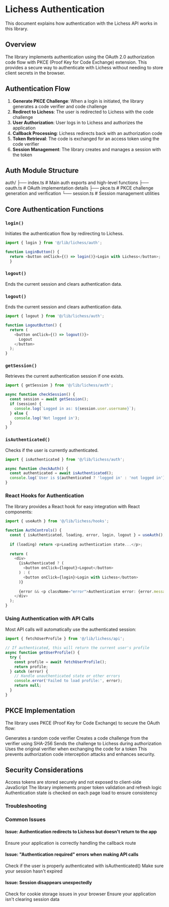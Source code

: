 # Lichess Authentication

This document explains how authentication with the Lichess API works in this library.

## Overview

The library implements authentication using the OAuth 2.0 authorization code flow with PKCE (Proof Key for Code Exchange) extension. This provides a secure way to authenticate with Lichess without needing to store client secrets in the browser.

## Authentication Flow

1. **Generate PKCE Challenge**: When a login is initiated, the library generates a code verifier and code challenge
2. **Redirect to Lichess**: The user is redirected to Lichess with the code challenge
3. **User Authorization**: User logs in to Lichess and authorizes the application
4. **Callback Processing**: Lichess redirects back with an authorization code
5. **Token Retrieval**: The code is exchanged for an access token using the code verifier
6. **Session Management**: The library creates and manages a session with the token

## Auth Module Structure
auth/ ├── index.ts # Main auth exports and high-level functions ├── oauth.ts # OAuth implementation details ├── pkce.ts # PKCE challenge generation and verification └── session.ts # Session management utilities


## Core Authentication Functions

### `login()`

Initiates the authentication flow by redirecting to Lichess.

```typescript
import { login } from '@/lib/lichess/auth';

function LoginButton() {
  return <button onClick={() => login()}>Login with Lichess</button>;
  }
```

### `logout()`

Ends the current session and clears authentication data.
### `logout()`

Ends the current session and clears authentication data.

```typescript
import { logout } from '@/lib/lichess/auth';

function LogoutButton() {
  return (
    <button onClick={() => logout()}>
      Logout
    </button>
  );
}
```

### `getSession()`
Retrieves the current authentication session if one exists.

```typescript
import { getSession } from '@/lib/lichess/auth';

async function checkSession() {
  const session = await getSession();
  if (session) {
    console.log(`Logged in as: ${session.user.username}`);
  } else {
    console.log('Not logged in');
  }
}
```
### `isAuthenticated()`

Checks if the user is currently authenticated.

```typescript
import { isAuthenticated } from '@/lib/lichess/auth';

async function checkAuth() {
  const authenticated = await isAuthenticated();
  console.log(`User is ${authenticated ? 'logged in' : 'not logged in'}`);
}
```

### React Hooks for Authentication
The library provides a React hook for easy integration with React components:
```typescript
import { useAuth } from '@/lib/lichess/hooks';

function AuthControls() {
  const { isAuthenticated, loading, error, login, logout } = useAuth();
  
  if (loading) return <p>Loading authentication state...</p>;
  
  return (
    <div>
      {isAuthenticated ? (
        <button onClick={logout}>Logout</button>
      ) : (
        <button onClick={login}>Login with Lichess</button>
      )}
      
      {error && <p className="error">Authentication error: {error.message}</p>}
    </div>
  );
}
```

### Using Authentication with API Calls
Most API calls will automatically use the authenticated session:

```typescript
import { fetchUserProfile } from '@/lib/lichess/api';

// If authenticated, this will return the current user's profile
async function getUserProfile() {
  try {
    const profile = await fetchUserProfile();
    return profile;
  } catch (error) {
    // Handle unauthenticated state or other errors
    console.error('Failed to load profile:', error);
    return null;
  }
}
```

## PKCE Implementation
The library uses PKCE (Proof Key for Code Exchange) to secure the OAuth flow:

Generates a random code verifier
Creates a code challenge from the verifier using SHA-256
Sends the challenge to Lichess during authorization
Uses the original verifier when exchanging the code for a token
This prevents authorization code interception attacks and enhances security.

## Security Considerations
Access tokens are stored securely and not exposed to client-side JavaScript
The library implements proper token validation and refresh logic
Authentication state is checked on each page load to ensure consistency

### Troubleshooting
### Common Issues
#### Issue: Authentication redirects to Lichess but doesn't return to the app

Ensure your application is correctly handling the callback route

#### Issue: "Authentication required" errors when making API calls

Check if the user is properly authenticated with isAuthenticated()
Make sure your session hasn't expired

#### Issue: Session disappears unexpectedly

Check for cookie storage issues in your browser
Ensure your application isn't clearing session data